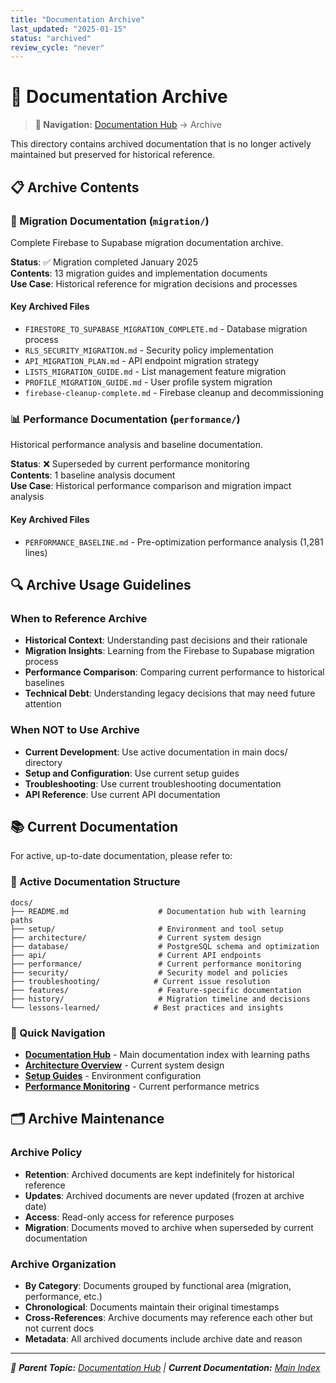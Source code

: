 ```yaml
---
title: "Documentation Archive"
last_updated: "2025-01-15"
status: "archived"
review_cycle: "never"
---
```


# 📁 Documentation Archive

> **📍 Navigation:** [Documentation Hub](../README.md) → Archive

This directory contains archived documentation that is no longer actively maintained but preserved for historical reference.

## 📋 Archive Contents

### **🔄 Migration Documentation** (`migration/`)
Complete Firebase to Supabase migration documentation archive.

**Status**: ✅ Migration completed January 2025  
**Contents**: 13 migration guides and implementation documents  
**Use Case**: Historical reference for migration decisions and processes

#### **Key Archived Files**
- `FIRESTORE_TO_SUPABASE_MIGRATION_COMPLETE.md` - Database migration process
- `RLS_SECURITY_MIGRATION.md` - Security policy implementation  
- `API_MIGRATION_PLAN.md` - API endpoint migration strategy
- `LISTS_MIGRATION_GUIDE.md` - List management feature migration
- `PROFILE_MIGRATION_GUIDE.md` - User profile system migration
- `firebase-cleanup-complete.md` - Firebase cleanup and decommissioning

### **📊 Performance Documentation** (`performance/`)
Historical performance analysis and baseline documentation.

**Status**: ❌ Superseded by current performance monitoring  
**Contents**: 1 baseline analysis document  
**Use Case**: Historical performance comparison and migration impact analysis

#### **Key Archived Files**
- `PERFORMANCE_BASELINE.md` - Pre-optimization performance analysis (1,281 lines)

## 🔍 Archive Usage Guidelines

### **When to Reference Archive**
- **Historical Context**: Understanding past decisions and their rationale
- **Migration Insights**: Learning from the Firebase to Supabase migration process
- **Performance Comparison**: Comparing current performance to historical baselines
- **Technical Debt**: Understanding legacy decisions that may need future attention

### **When NOT to Use Archive**
- **Current Development**: Use active documentation in main docs/ directory
- **Setup and Configuration**: Use current setup guides
- **Troubleshooting**: Use current troubleshooting documentation
- **API Reference**: Use current API documentation

## 📚 Current Documentation

For active, up-to-date documentation, please refer to:

### **🔧 Active Documentation Structure**
```
docs/
├── README.md                    # Documentation hub with learning paths
├── setup/                       # Environment and tool setup
├── architecture/                # Current system design
├── database/                    # PostgreSQL schema and optimization
├── api/                         # Current API endpoints
├── performance/                 # Current performance monitoring
├── security/                    # Security model and policies
├── troubleshooting/            # Current issue resolution
├── features/                    # Feature-specific documentation
├── history/                     # Migration timeline and decisions
└── lessons-learned/            # Best practices and insights
```

### **🎯 Quick Navigation**
- **[Documentation Hub](../README.md)** - Main documentation index with learning paths
- **[Architecture Overview](../architecture/README.md)** - Current system design
- **[Setup Guides](../setup/README.md)** - Environment configuration
- **[Performance Monitoring](../performance/README.md)** - Current performance metrics

## 🗂️ Archive Maintenance

### **Archive Policy**
- **Retention**: Archived documents are kept indefinitely for historical reference
- **Updates**: Archived documents are never updated (frozen at archive date)
- **Access**: Read-only access for reference purposes
- **Migration**: Documents moved to archive when superseded by current documentation

### **Archive Organization**
- **By Category**: Documents grouped by functional area (migration, performance, etc.)
- **Chronological**: Documents maintain their original timestamps
- **Cross-References**: Archive documents may reference each other but not current docs
- **Metadata**: All archived documents include archive date and reason

---

*📍 **Parent Topic:** [Documentation Hub](../README.md) | **Current Documentation:** [Main Index](../README.md)* 